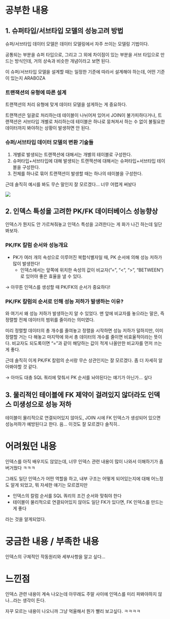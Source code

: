 # 공부한 내용


## 1. **슈퍼타입/서브타입 모델의 성능고려 방법**

슈퍼/서브타입 데이터 모델은 데이터 모델링에서 자주 쓰이는 모델링 기법이다.

공통되는 부분을 슈퍼 타입으로, 그리고 그 외에 차이점이 있는 부분을 서브 타입으로 만드는 방식인데, 거의 상속과 비슷한 개념이라고 보면 된다.

이 슈퍼/서브타입 모델을 설계할 때는 일정한 기준에 따라서 설계해야 하는데, 어떤 기준이 있는지 ARABOZA

### 트랜잭션의 유형에 따른 설계

트랜잭션의 처리 유형에 맞게 데이터 모델을 설게하는 게 중요하다.

트랜잭션은 일괄로 처리하는데 테이블이 나뉘어져 있어서 JOIN이 불가피하다거나, 트랜잭션은 서브타입 개별로 처리하는데 테이블은 하나로 뭉쳐져서 하는 수 없이 불필요한 데이터까지 봐야하는 상황이 발생하면 안 된다.

### 슈퍼/서브타입 데이터 모델의 변환 기술들

1. 개별로 발생되는 트랜잭션에 대해서는 개별의 테이블로 구성한다.
2. 슈퍼타입+서브타입에 대해 발생되는 트랜잭션에 대해서는 슈퍼타입+서브타입 테이블을 구성한다.
3. 전체를 하나로 묶어 트랜잭션이 발생할 때는 하나의 테이블을 구성한다.

근데 솔직히 예시를 봐도 무슨 말인지 잘 모르겠다… 너무 어렵게 써놨다

![](https://dataonair.or.kr/publishing/img/knowledge/SQL_114.jpg)

## 2. **인덱스 특성을 고려한 PK/FK 데이터베이스 성능향상**

인덱스가 뭔지도 안 가르쳐줘놓고 인덱스 특성을 고려한다는 게 화가 나긴 하는데 일단 봐보자.

### **PK/FK 칼럼 순서와 성능개요**

- PK가 여러 개의 속성으로 이루어진 복합식별자일 때, PK 순서에 의해 성능 저하가 많이 발생한다!
  - 인덱스에서는 앞쪽에 위치한 속성의 값이 비교자(”=”, “<”, “>”, “BETWEEN”)로 있어야 좋은 효율을 낼 수 있다.

→ 아무튼 인덱스를 생성할 때 PK/FK의 순서가 중요하다!

### PK/FK 칼럼의 순서로 인해 성능 저하가 발생하는 이유?

와 여기서 왜 성능 저하가 발생하는지 알 수 있었다. 맨 앞에 비교자를 놓으라는 말은, 즉 정렬할 전체 데이터의 범위를 줄이라는 의미였다.

미리 정렬할 데이터의 총 개수를 줄여놓고 정렬을 시작하면 성능 저하가 덜하지만, 이미 정렬할 거는 다 해놓고 마지막에 와서 총 데이터의 개수를 줄이면 비효율적이라는 뜻이다. 비교자도 되도록이면 “=”과 같이 해당하는 값이 적게 나올만한 비교자를 먼저 쓰는 게 좋다.

근데 솔직히 이게 PK/FK 칼럼의 순서랑 무슨 상관인지는 잘 모르겠다. 좀 더 자세히 알아봐야할 것 같다.

→ 아마도 대충 SQL 쿼리에 맞춰서 PK 순서를 놔야된다는 얘기가 아닌가… 싶다

## 3. 물리적인 테이블에 FK 제약이 걸려있지 않더라도 인덱스 미생성으로 성능 저하

테이블이 물리적으로 연결되어있지 않아도, JOIN 시에 FK 인덱스가 생성되어 있으면 성능저하가 예방된다고 한다. 음… 이것도 잘 모르겠다 솔직히..

# 어려웠던 내용


인덱스를 아직 배우지도 않았는데, 너무 인덱스 관련 내용이 많이 나와서 이해하기가 좀 버거웠다 ㅋㅋㅋ

그래도 일단 인덱스가 어떤 역할을 하고, 내부 구조는 어떻게 되어있는지에 대해 어느정도 알게 되었고, 뭐 자세한 얘기는 모르겠지만

- 인덱스의 칼럼 순서를 SQL 쿼리의 조건 순서와 맞춰야 한다
- 테이블이 물리적으로 연결되어있지 않아도 일단 FK가 있다면, FK 인덱스를 만드는 게 좋다

라는 것을 알게되었다.

# 궁금한 내용 / 부족한 내용


인덱스의 구체적인 작동원리와 세부사항을 알고 싶다…

# 느낀점


인덱스 관련 내용이 계속 나오는데 아무래도 주말 사이에 인덱스를 미리 파봐야하지 않나…라는 생각이 든다.

자꾸 모르는 내용이 나오니까 그냥 억울해서 뭔가 빨리 보고싶다. ㅋㅋㅋㅋ